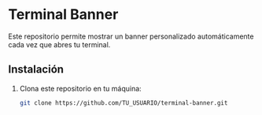 # Terminal Banner

Este repositorio permite mostrar un banner personalizado automáticamente cada vez que abres tu terminal.

## Instalación

1. Clona este repositorio en tu máquina:

   ```sh
   git clone https://github.com/TU_USUARIO/terminal-banner.git
